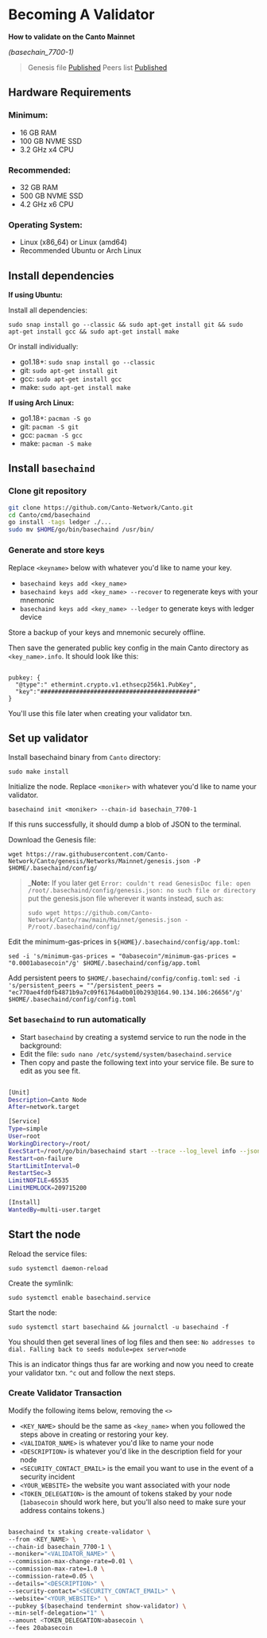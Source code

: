 # Becoming A Validator

**How to validate on the Canto Mainnet**

*(basechain_7700-1)*

> Genesis file [Published](https://github.com/Canto-Network/Canto/raw/main/Mainnet/genesis.json)
> Peers list [Published](https://github.com/Canto-Network/Canto/blob/main/Mainnet/peers.txt)

## Hardware Requirements

### Minimum:
* 16 GB RAM
* 100 GB NVME SSD
* 3.2 GHz x4 CPU

### Recommended:
* 32 GB RAM
* 500 GB NVME SSD
* 4.2 GHz x6 CPU

### Operating System:
* Linux (x86_64) or Linux (amd64)
* Recommended Ubuntu or Arch Linux

## Install dependencies 

**If using Ubuntu:**

Install all dependencies:

`sudo snap install go --classic && sudo apt-get install git && sudo apt-get install gcc && sudo apt-get install make`

Or install individually:

* go1.18+: `sudo snap install go --classic`
* git: `sudo apt-get install git`
* gcc: `sudo apt-get install gcc`
* make: `sudo apt-get install make`

**If using Arch Linux:**

* go1.18+: `pacman -S go`
* git: `pacman -S git`
* gcc: `pacman -S gcc`
* make: `pacman -S make`

## Install `basechaind`

### Clone git repository

```bash
git clone https://github.com/Canto-Network/Canto.git
cd Canto/cmd/basechaind
go install -tags ledger ./...
sudo mv $HOME/go/bin/basechaind /usr/bin/

```

### Generate and store keys

Replace `<keyname>` below with whatever you'd like to name your key.

*  `basechaind keys add <key_name>`
*  `basechaind keys add <key_name> --recover` to regenerate keys with your mnemonic
*  `basechaind keys add <key_name> --ledger` to generate keys with ledger device

Store a backup of your keys and mnemonic securely offline.

Then save the generated public key config in the main Canto directory as `<key_name>.info`. It should look like this:

```

pubkey: {
  "@type":" ethermint.crypto.v1.ethsecp256k1.PubKey",
  "key":"############################################"
}

```

You'll use this file later when creating your validator txn.

## Set up validator

Install basechaind binary from `Canto` directory: 

`sudo make install`

Initialize the node. Replace `<moniker>` with whatever you'd like to name your validator.

`basechaind init <moniker> --chain-id basechain_7700-1`

If this runs successfully, it should dump a blob of JSON to the terminal.

Download the Genesis file: 

`wget https://raw.githubusercontent.com/Canto-Network/Canto/genesis/Networks/Mainnet/genesis.json -P $HOME/.basechaind/config/` 

> _**Note:** If you later get `Error: couldn't read GenesisDoc file: open /root/.basechaind/config/genesis.json: no such file or directory` put the genesis.json file wherever it wants instead, such as:
> 
> `sudo wget https://github.com/Canto-Network/Canto/raw/main/Mainnet/genesis.json -P/root/.basechaind/config/`

Edit the minimum-gas-prices in `${HOME}/.basechaind/config/app.toml`:

`sed -i 's/minimum-gas-prices = "0abasecoin"/minimum-gas-prices = "0.0001abasecoin"/g' $HOME/.basechaind/config/app.toml`

Add persistent peers to `$HOME/.basechaind/config/config.toml`:
`sed -i 's/persistent_peers = ""/persistent_peers = "ec770ae4fd0fb4871b9a7c09f61764a0b010b293@164.90.134.106:26656"/g' $HOME/.basechaind/config/config.toml`

### Set `basechaind` to run automatically

* Start `basechaind` by creating a systemd service to run the node in the background: 
* Edit the file: `sudo nano /etc/systemd/system/basechaind.service`
* Then copy and paste the following text into your service file. Be sure to edit as you see fit.

```bash

[Unit]
Description=Canto Node
After=network.target

[Service]
Type=simple
User=root
WorkingDirectory=/root/
ExecStart=/root/go/bin/basechaind start --trace --log_level info --json-rpc.api eth,txpool,net,debug,web3 --api.enable
Restart=on-failure
StartLimitInterval=0
RestartSec=3
LimitNOFILE=65535
LimitMEMLOCK=209715200

[Install]
WantedBy=multi-user.target

```

## Start the node

Reload the service files: 

`sudo systemctl daemon-reload`

Create the symlinlk: 

`sudo systemctl enable basechaind.service`

Start the node: 

`sudo systemctl start basechaind && journalctl -u basechaind -f`

You should then get several lines of log files and then see: `No addresses to dial. Falling back to seeds module=pex server=node`

This is an indicator things thus far are working and now you need to create your validator txn. `^c` out and follow the next steps.

### Create Validator Transaction

Modify the following items below, removing the `<>`

- `<KEY_NAME>` should be the same as `<key_name>` when you followed the steps above in creating or restoring your key.
- `<VALIDATOR_NAME>` is whatever you'd like to name your node
- `<DESCRIPTION>` is whatever you'd like in the description field for your node
- `<SECURITY_CONTACT_EMAIL>` is the email you want to use in the event of a security incident
- `<YOUR_WEBSITE>` the website you want associated with your node
- `<TOKEN_DELEGATION>` is the amount of tokens staked by your node (`1abasecoin` should work here, but you'll also need to make sure your address contains tokens.)

```bash

basechaind tx staking create-validator \
--from <KEY_NAME> \
--chain-id basechain_7700-1 \
--moniker="<VALIDATOR_NAME>" \
--commission-max-change-rate=0.01 \
--commission-max-rate=1.0 \
--commission-rate=0.05 \
--details="<DESCRIPTION>" \
--security-contact="<SECURITY_CONTACT_EMAIL>" \
--website="<YOUR_WEBSITE>" \
--pubkey $(basechaind tendermint show-validator) \
--min-self-delegation="1" \
--amount <TOKEN_DELEGATION>abasecoin \
--fees 20abasecoin

```
